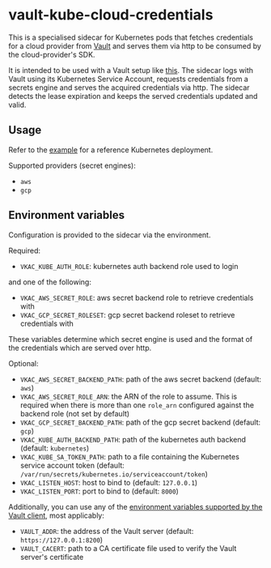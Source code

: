 # vault-kube-cloud-credentials

This is a specialised sidecar for Kubernetes pods that fetches credentials for a
cloud provider from [Vault](https://www.vaultproject.io) and serves them via
http to be consumed by the cloud-provider's SDK.

It is intended to be used with a Vault setup like [this](https://github.com/utilitywarehouse/vault-manifests).
The sidecar logs with Vault using its Kubernetes Service Account, requests
credentials from a secrets engine and serves the acquired credentials via http.
The sidecar detects the lease expiration and keeps the served credentials
updated and valid.

## Usage

Refer to the [example](example/) for a reference Kubernetes deployment.

Supported providers (secret engines):

- `aws`
- `gcp`

## Environment variables

Configuration is provided to the sidecar via the environment.

Required:

- `VKAC_KUBE_AUTH_ROLE`: kubernetes auth backend role used to login

and one of the following:

- `VKAC_AWS_SECRET_ROLE`: aws secret backend role to retrieve credentials with
- `VKAC_GCP_SECRET_ROLESET`: gcp secret backend roleset to retrieve credentials with

These variables determine which secret engine is used and the format of the
credentials which are served over http.

Optional:

- `VKAC_AWS_SECRET_BACKEND_PATH`: path of the aws secret backend (default: `aws`)
- `VKAC_AWS_SECRET_ROLE_ARN`: the ARN of the role to assume. This is required
  when there is more than one `role_arn` configured against the backend role
  (not set by default)
- `VKAC_GCP_SECRET_BACKEND_PATH`: path of the gcp secret backend (default: `gcp`)
- `VKAC_KUBE_AUTH_BACKEND_PATH`: path of the kubernetes auth backend (default: `kubernetes`)
- `VKAC_KUBE_SA_TOKEN_PATH`: path to a file containing the Kubernetes service account token (default: `/var/run/secrets/kubernetes.io/serviceaccount/token`)
- `VKAC_LISTEN_HOST`: host to bind to (default: `127.0.0.1`)
- `VKAC_LISTEN_PORT`: port to bind to (default: `8000`)

Additionally, you can use any of the [environment variables supported by the Vault
client](https://www.vaultproject.io/docs/commands/#environment-variables), most
applicably:

- `VAULT_ADDR`: the address of the Vault server (default: `https://127.0.0.1:8200`)
- `VAULT_CACERT`: path to a CA certificate file used to verify the Vault server's certificate
